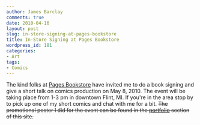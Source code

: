 ```yaml
---
author: James Barclay
comments: true
date: 2010-04-16
layout: post
slug: in-store-signing-at-pages-bookstore
title: In-Store Signing at Pages Bookstore
wordpress_id: 181
categories:
- Art
tags:
- Comics
---
```


The kind folks at [Pages Bookstore](http://maps.google.com/maps/place?cid=9976738330174778878&q=pages+bookstore&hl=en&cd=1&ei=TsLIS4qpOof2M7G64IEK&sll=37.0625,-95.677068&sspn=57.379893,85.869141&ie=UTF8&ll=60.630102,-138.691406&spn=0,0&z=4&iwloc=A) have invited me to do a book signing and give a short talk on comics production on May 8, 2010. The event will be taking place from 1-3 pm in downtown Flint, MI. If you're in the area stop by to pick up one of my short comics and chat with me for a bit. <strike>The promotional poster I did for the event can be found in the [portfolio](http://everythingisgray.com/portfolio/) section of this site.</strike>
